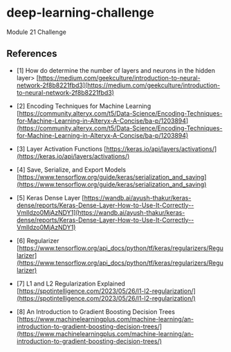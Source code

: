 # deep-learning-challenge
Module 21 Challenge

## References
- [1] How do determine the number of layers and neurons in the hidden layer> [https://medium.com/geekculture/introduction-to-neural-network-2f8b8221fbd3](https://medium.com/geekculture/introduction-to-neural-network-2f8b8221fbd3)

- [2] Encoding Techniques for Machine Learning [https://community.alteryx.com/t5/Data-Science/Encoding-Techniques-for-Machine-Learning-in-Alteryx-A-Concise/ba-p/1203894](https://community.alteryx.com/t5/Data-Science/Encoding-Techniques-for-Machine-Learning-in-Alteryx-A-Concise/ba-p/1203894)

- [3] Layer Activation Functions [https://keras.io/api/layers/activations/](https://keras.io/api/layers/activations/)

- [4] Save, Serialize, and Export Models [https://www.tensorflow.org/guide/keras/serialization_and_saving](https://www.tensorflow.org/guide/keras/serialization_and_saving)

- [5] Keras Dense Layer [https://wandb.ai/ayush-thakur/keras-dense/reports/Keras-Dense-Layer-How-to-Use-It-Correctly--Vmlldzo0MjAzNDY1](https://wandb.ai/ayush-thakur/keras-dense/reports/Keras-Dense-Layer-How-to-Use-It-Correctly--Vmlldzo0MjAzNDY1)

- [6] Regularizer [https://www.tensorflow.org/api_docs/python/tf/keras/regularizers/Regularizer](https://www.tensorflow.org/api_docs/python/tf/keras/regularizers/Regularizer)

- [7] L1 and L2 Regularization Explained [https://spotintelligence.com/2023/05/26/l1-l2-regularization/](https://spotintelligence.com/2023/05/26/l1-l2-regularization/)

- [8] An Introduction to Gradient Boosting Decision Trees [https://www.machinelearningplus.com/machine-learning/an-introduction-to-gradient-boosting-decision-trees/](https://www.machinelearningplus.com/machine-learning/an-introduction-to-gradient-boosting-decision-trees/)